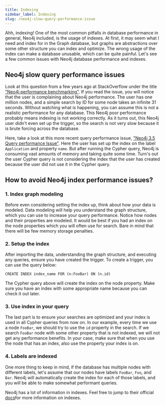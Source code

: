 ```yaml
---
title: Indexing
sidebar_label: Indexing
slug: /neo4j-slow-query-performance-issue
---
```


Ahh, indexing! One of the most common pitfalls in database performance in general, Neo4j included, is the usage of indexes. At first, it may seem what I need and index for in the Graph database, but graphs are abstractions over some other structure you can index and optimize. The wrong usage of the index can make a database unusable, which can be quite painful. Let's see a few common issues with Neo4j database performance and indexes. 

## Neo4j slow query performance issues

Look at this question from a few years ago at StackOverflow under the title ["Neo4j performance benchmarking"](https://stackoverflow.com/questions/16997328/neo4j-performance-benchmarking). 
If you read the issue, you will notice that the user is complaining about Neo4j performance. The user has one million nodes, and a simple search by ID for some node takes an infinite 31 seconds. Without watching what is happening, you can assume this is not a realistic performance for any database. 
This Neo4j poor performance probably means indexing is not working correctly. As it turns out, this Neo4j user didn't even set up the trigger, so the search is not very slow because it is brute forcing across the database. 

Here, take a look at this more recent query performance issue, ["Neo4j 3.5 Query performance Issue"](https://stackoverflow.com/questions/66270999/neo4j-3-5-query-performance-issue). Here the user has set up the index on the label `Application` and property `name`. But after running the Cypher query, Neo4j is consuming vast amounts of memory and taking quite some time.
Turn's out the user Cypher query is not considering the index that the user has created because the user did not use it in the Cypher query. 

## How to avoid Neo4j index performance issues? 

### 1. Index graph modeling

Before even considering setting the index up, think about how your data is modeled. Data modeling will help you understand the graph structure, which you can use to increase your query performance.
Notice how nodes and their properties are modeled. It would be best if you had an index on the node properties which you will often use for search. 
Bare in mind that there will be few memory storage penalties. 

### 2. Setup the index

After importing the data, understanding the graph structure, and executing any queries, ensure you have created the trigger. 
To create a trigger, you can use the query below: 

```cypher
CREATE INDEX index_name FOR (n:FooBar) ON (n.id)
```

The Cypher query above will create the index on the node property. Make sure you have an index with some appropriate name because you can check it out later. 

### 3. Use index in your query

The last part is to ensure your searches are optimized and your index is used in all Cypher queries from now on. In our example, every time we use a node `FooBar`, we should try to use the `id` property in the search. If we search `FooBar` node with some other property that is not indexed, we will not get any performance benefits. In your case, make sure that when you use the node that has an index, also use the property your index is on. 

### 4. Labels are indexed

One more thing to keep in mind, if the database has multiple nodes with different labels, let's assume that our nodes have labels `FooBar`, `Foo`, and `Bar`. Neo4j will automatically create the index for each of those labels, and you will be able to make somewhat performant queries. 

Neo4j has a lot of information in indexes. Feel free to jump to their official [docs](https://neo4j.com/docs/cypher-manual/current/indexes-for-search-performance/)for more information on indexes. 

